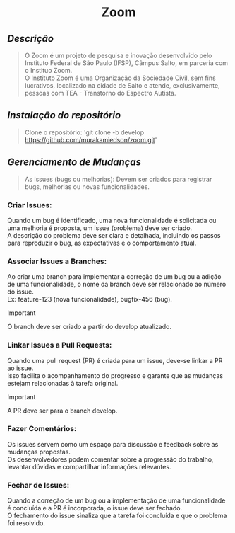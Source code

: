 <h1 align="center"> Zoom </h1>

## *Descrição*
> O Zoom é um projeto de pesquisa e inovação desenvolvido pelo Instituto Federal de São Paulo (IFSP), Câmpus Salto, 
em parceria com o Instituo Zoom.  
O Instituto Zoom é uma Organização da Sociedade Civil, sem fins lucrativos, localizado na cidade de Salto e atende, exclusivamente, pessoas com TEA - Transtorno do Espectro Autista.

## *Instalação do repositório*
> Clone o repositório: 'git clone -b develop https://github.com/murakamiedson/zoom.git'

## *Gerenciamento de Mudanças*
> As issues (bugs ou melhorias): Devem ser criados para registrar bugs, melhorias ou novas funcionalidades.

### Criar Issues:
Quando um bug é identificado, uma nova funcionalidade é solicitada ou uma melhoria é proposta, um issue (problema) deve ser criado.  
A descrição do problema deve ser clara e detalhada, incluindo os passos para reproduzir o bug, as expectativas e o comportamento atual.
### Associar Issues a Branches:
Ao criar uma branch para implementar a correção de um bug ou a adição de uma funcionalidade, o nome da branch deve ser relacionado ao número do issue.  
Ex: feature-123 (nova funcionalidade), bugfix-456 (bug).  
> [!IMPORTANT]
> O branch deve ser criado a partir do develop atualizado.
### Linkar Issues a Pull Requests:
Quando uma pull request (PR) é criada para um issue, deve-se linkar a PR ao issue.  
Isso facilita o acompanhamento do progresso e garante que as mudanças estejam relacionadas à tarefa original.  
> [!IMPORTANT]
> A PR deve ser para o branch develop.
### Fazer Comentários:
Os issues servem como um espaço para discussão e feedback sobre as mudanças propostas.  
Os desenvolvedores podem comentar sobre a progressão do trabalho, levantar dúvidas e compartilhar informações relevantes.  
### Fechar de Issues:
Quando a correção de um bug ou a implementação de uma funcionalidade é concluída e a PR é incorporada, o issue deve ser fechado.  
O fechamento do issue sinaliza que a tarefa foi concluída e que o problema foi resolvido.  


